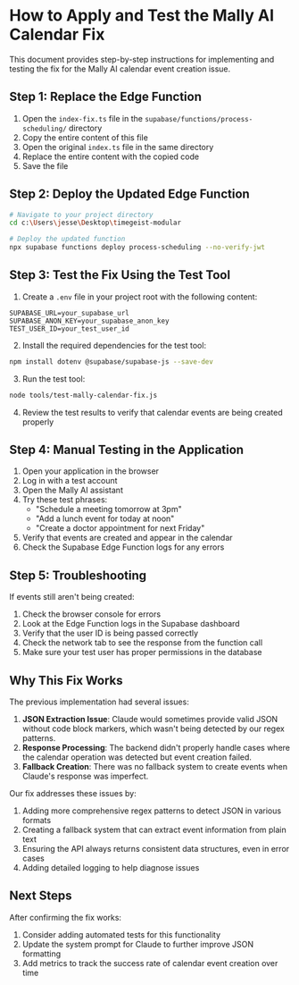 # How to Apply and Test the Mally AI Calendar Fix

This document provides step-by-step instructions for implementing and testing the fix for the Mally AI calendar event creation issue.

## Step 1: Replace the Edge Function

1. Open the `index-fix.ts` file in the `supabase/functions/process-scheduling/` directory
2. Copy the entire content of this file
3. Open the original `index.ts` file in the same directory
4. Replace the entire content with the copied code
5. Save the file

## Step 2: Deploy the Updated Edge Function

```bash
# Navigate to your project directory
cd c:\Users\jesse\Desktop\timegeist-modular

# Deploy the updated function
npx supabase functions deploy process-scheduling --no-verify-jwt
```

## Step 3: Test the Fix Using the Test Tool

1. Create a `.env` file in your project root with the following content:

```
SUPABASE_URL=your_supabase_url
SUPABASE_ANON_KEY=your_supabase_anon_key
TEST_USER_ID=your_test_user_id
```

2. Install the required dependencies for the test tool:

```bash
npm install dotenv @supabase/supabase-js --save-dev
```

3. Run the test tool:

```bash
node tools/test-mally-calendar-fix.js
```

4. Review the test results to verify that calendar events are being created properly

## Step 4: Manual Testing in the Application

1. Open your application in the browser
2. Log in with a test account
3. Open the Mally AI assistant
4. Try these test phrases:
   - "Schedule a meeting tomorrow at 3pm"
   - "Add a lunch event for today at noon"
   - "Create a doctor appointment for next Friday"
5. Verify that events are created and appear in the calendar
6. Check the Supabase Edge Function logs for any errors

## Step 5: Troubleshooting

If events still aren't being created:

1. Check the browser console for errors
2. Look at the Edge Function logs in the Supabase dashboard
3. Verify that the user ID is being passed correctly
4. Check the network tab to see the response from the function call
5. Make sure your test user has proper permissions in the database

## Why This Fix Works

The previous implementation had several issues:

1. **JSON Extraction Issue**: Claude would sometimes provide valid JSON without code block markers, which wasn't being detected by our regex patterns.
2. **Response Processing**: The backend didn't properly handle cases where the calendar operation was detected but event creation failed.
3. **Fallback Creation**: There was no fallback system to create events when Claude's response was imperfect.

Our fix addresses these issues by:

1. Adding more comprehensive regex patterns to detect JSON in various formats
2. Creating a fallback system that can extract event information from plain text
3. Ensuring the API always returns consistent data structures, even in error cases
4. Adding detailed logging to help diagnose issues

## Next Steps

After confirming the fix works:

1. Consider adding automated tests for this functionality
2. Update the system prompt for Claude to further improve JSON formatting
3. Add metrics to track the success rate of calendar event creation over time
